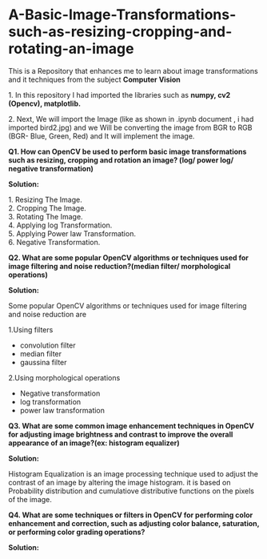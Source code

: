 # A-Basic-Image-Transformations-such-as-resizing-cropping-and-rotating-an-image
<p> This is a Repository that enhances me to learn about image transformations and it techniques from the subject <b>Computer Vision</b> </p>
<p> 1. In this repository I had imported the libraries such as <b>numpy, cv2 (Opencv), matplotlib.</b></p>
<p> 2. Next, We will import the Image (like as shown in .ipynb document , i had imported bird2.jpg) and we Will be converting the image from BGR to RGB (BGR- Blue, Green, Red) and It will implement the image.</p> 
<p> <b>Q1. How can OpenCV be used to perform basic image transformations such as resizing, cropping and rotation an image? (log/ power log/ negative transformation)</b></p>
<p><b> Solution:</b></p>
<p> 1. Resizing The Image.
<br>
    2. Cropping The Image.
</br>
    3. Rotating The Image.
<br>
    4. Applying log Transformation.
</br>    
    5. Applying Power law Transformation.
<br>
    6. Negative Transformation.
</br></p>
<p><b>Q2. What are some popular OpenCV algorithms or techniques used for image filtering and noise reduction?(median filter/ morphological operations)</b></p>
<p><b>Solution:</b></p>
<p>Some popular OpenCV algorithms or techniques used for image filtering and noise reduction are</p>

<p>1.Using filters</p>
<ul>
    <li>convolution filter</li>
    <li>median filter</li>
    <li>gaussina filter</li>
</ul>
<p>2.Using morphological operations</p>
<ul>
    <li>Negative transformation</li>
    <li>log transformation</li>
    <li>power law transformation</li>
</ul>
<p><b>Q3. What are some common image enhancement techniques in OpenCV for adjusting image brightness and contrast to improve the overall appearance of an image?(ex: histogram equalizer)</b></p>
<p><b>Solution:</b></p>
<p>Histogram Equalization is an image processing technique used to adjust the contrast of an image by altering the image histogram. it is based on Probability distribution and cumulatiove distributive functions on the pixels of the image.</p>
<p><b>Q4. What are some techniques or filters in OpenCV for performing color enhancement and correction, such as adjusting color balance, saturation, or performing color grading operations?</b></p>
<p><b>Solution:</b></p>
